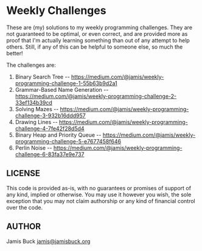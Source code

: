# Weekly Challenges

These are (my) solutions to my weekly programming challenges. They are
not guaranteed to be optimal, or even correct, and are provided more as
proof that I'm actually learning something than out of any attempt to
help others. Still, if any of this can be helpful to someone else, so
much the better!

The challenges are:

1. Binary Search Tree -- https://medium.com/@jamis/weekly-programming-challenge-1-55b63b9d2a1
2. Grammar-Based Name Generation -- https://medium.com/@jamis/weekly-programming-challenge-2-33ef134b39cd
3. Solving Mazes -- https://medium.com/@jamis/weekly-programming-challenge-3-932b16ddd957
4. Drawing Lines -- https://medium.com/@jamis/weekly-programming-challenge-4-7fe42f28d5d4
5. Binary Heap and Priority Queue -- https://medium.com/@jamis/weekly-programming-challenge-5-e7677458f646
6. Perlin Noise -- https://medium.com/@jamis/weekly-programming-challenge-6-83fa37e9e737


## LICENSE

This code is provided as-is, with no guarantees or promises of support of
any kind, implied or otherwise. You may use it however you wish, the sole
exception that you may not claim authorship or any kind of financial control
over the code.


## AUTHOR

Jamis Buck <jamis@jamisbuck.org>
